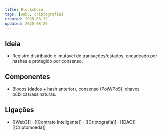 ```yaml
---
title: Blockchain
tags: [web3, criptografia]
created: 2025-08-29
updated: 2025-08-29
---
```


## Ideia
- Registro distribuído e imutável de transações/estados, encadeado por hashes e protegido por consenso.

## Componentes
- Blocos (dados + hash anterior), consenso (PoW/PoS), chaves públicas/assinaturas.

## Ligações
- [[Web3]] · [[Contrato Inteligente]] · [[Criptografia]] · [[DAO]] [[Criptomoeda]]

